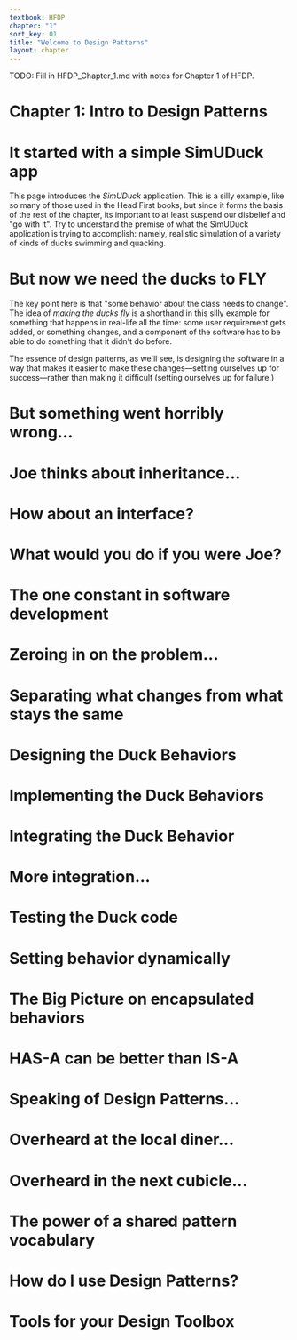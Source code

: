 ```yaml
---
textbook: HFDP
chapter: "1"
sort_key: 01
title: "Welcome to Design Patterns"
layout: chapter
---
```


TODO: Fill in HFDP_Chapter_1.md with notes for Chapter 1 of HFDP.

<div style="display:none;"> https://ucsb-cs56-pconrad.github.io/hfdp/HFDP_Chapter_1/ </div>

# Chapter 1: Intro to Design Patterns


# It started with a simple SimUDuck app

This page introduces the *SimUDuck* application.   This is a silly example, like so many of those used in the Head First books, but since it forms the basis of the rest of the chapter, its important to at least suspend our disbelief and "go with it".    Try to understand the premise of what the SimUDuck application is trying to accomplish: namely, realistic simulation of a variety of kinds of ducks swimming and quacking.

# But now we need the ducks to FLY

The key point here is that "some behavior about the class needs to change".   The idea of *making the ducks fly* is a shorthand in this silly example for something that happens in real-life all the time: some user requirement gets added, or something changes, and a component of the software has to be able to do something that it didn't do before.

The essence of design patterns, as we'll see, is designing the software in a way that makes it easier to make these changes&mdash;setting ourselves up for success&mdash;rather than making it difficult (setting ourselves up for failure.)

# But something went horribly wrong...

# Joe thinks about inheritance...

# How about an interface?

# What would you do if you were Joe?

# The one constant in software development

# Zeroing in on the problem...

# Separating what changes from what stays the same

# Designing the Duck Behaviors

# Implementing the Duck Behaviors

# Integrating the Duck Behavior

# More integration...

# Testing the Duck code

# Setting behavior dynamically

# The Big Picture on encapsulated behaviors

# HAS-A can be better than IS-A

# Speaking of Design Patterns...

# Overheard at the local diner...

# Overheard in the next cubicle...

# The power of a shared pattern vocabulary

# How do I use Design Patterns?

# Tools for your Design Toolbox

<div style="display:none;"> https://ucsb-cs56-pconrad.github.io/hfdp/HFDP_Chapter_1/ </div>

